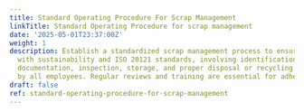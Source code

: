 ```yaml
---
title: Standard Operating Procedure For Scrap Management
linkTitle: Standard Operating Procedure for scrap management
date: '2025-05-01T23:37:00Z'
weight: 1
description: Establish a standardized scrap management process to ensure compliance
  with sustainability and ISO 20121 standards, involving identification, collection,
  documentation, inspection, storage, and proper disposal or recycling of scrap materials
  by all employees. Regular reviews and training are essential for adherence.
draft: false
ref: standard-operating-procedure-for-scrap-management
---
```


